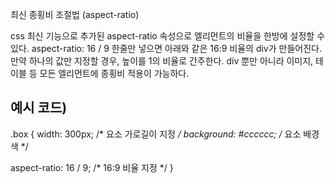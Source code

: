 최신 종횡비 조절법 (aspect-ratio)

css 최신 기능으로 추가된 aspect-ratio 속성으로 엘리먼트의 비율을 한방에 설정할 수 있다.
aspect-ratio: 16 / 9 한줄만 넣으면 아래와 같은 16:9 비율의 div가 만들어진다.
만약 하나의 값만 지정할 경우, 높이를 1의 비율로 간주한다.
div 뿐만 아니라 이미지, 테이블 등 모든 엘리먼트에 종횡비 적용이 가능하다.

예시 코드)
----------
.box { 
  width: 300px; /* 요소 가로길이 지정 */
  background: #cccccc; /* 요소 배경색 */
  
  aspect-ratio: 16 / 9; /* 16:9 비율 지정 */
}